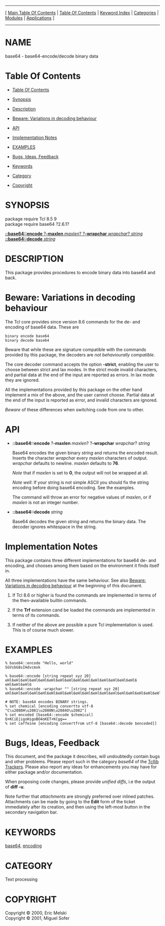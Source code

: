 
[//000000001]: # (base64 \- Text encoding & decoding binary data)
[//000000002]: # (Generated from file 'base64\.man' by tcllib/doctools with format 'markdown')
[//000000003]: # (Copyright &copy; 2000, Eric Melski)
[//000000004]: # (Copyright &copy; 2001, Miguel Sofer)
[//000000005]: # (base64\(n\) 2\.6\.1 tcllib "Text encoding & decoding binary data")

<hr> [ <a href="../../../../toc.md">Main Table Of Contents</a> &#124; <a
href="../../../toc.md">Table Of Contents</a> &#124; <a
href="../../../../index.md">Keyword Index</a> &#124; <a
href="../../../../toc0.md">Categories</a> &#124; <a
href="../../../../toc1.md">Modules</a> &#124; <a
href="../../../../toc2.md">Applications</a> ] <hr>

# NAME

base64 \- base64\-encode/decode binary data

# <a name='toc'></a>Table Of Contents

  - [Table Of Contents](#toc)

  - [Synopsis](#synopsis)

  - [Description](#section1)

  - [Beware: Variations in decoding behaviour](#section2)

  - [API](#section3)

  - [Implementation Notes](#section4)

  - [EXAMPLES](#section5)

  - [Bugs, Ideas, Feedback](#section6)

  - [Keywords](#keywords)

  - [Category](#category)

  - [Copyright](#copyright)

# <a name='synopsis'></a>SYNOPSIS

package require Tcl 8\.5 9  
package require base64 ?2\.6\.1?  

[__::base64::encode__ ?__\-maxlen__ *maxlen*? ?__\-wrapchar__ *wrapchar*? *string*](#1)  
[__::base64::decode__ *string*](#2)  

# <a name='description'></a>DESCRIPTION

This package provides procedures to encode binary data into base64 and back\.

# <a name='section2'></a>Beware: Variations in decoding behaviour

The Tcl core provides since version 8\.6 commands for the de\- and encoding of
base64 data\. These are

    binary encode base64
    binary decode base64

Beware that while these are signature compatible with the commands provided by
this package, the decoders are *not behaviourally compatible*\.

The core decoder command accepts the option __\-strict__, enabling the user
to choose between strict and lax modes\. In the strict mode invalid characters,
and partial data at the end of the input are reported as errors\. In lax mode
they are ignored\.

All the implementations provided by this package on the other hand implement a
mix of the above, and the user cannot choose\. Partial data at the end of the
input is reported as error, and invalid characters are ignored\.

*Beware* of these differences when switching code from one to other\.

# <a name='section3'></a>API

  - <a name='1'></a>__::base64::encode__ ?__\-maxlen__ *maxlen*? ?__\-wrapchar__ *wrapchar*? *string*

    Base64 encodes the given binary *string* and returns the encoded result\.
    Inserts the character *wrapchar* every *maxlen* characters of output\.
    *wrapchar* defaults to newline\. *maxlen* defaults to __76__\.

    *Note* that if *maxlen* is set to __0__, the output will not be
    wrapped at all\.

    *Note well*: If your string is not simple ASCII you should fix the string
    encoding before doing base64 encoding\. See the examples\.

    The command will throw an error for negative values of *maxlen*, or if
    *maxlen* is not an integer number\.

  - <a name='2'></a>__::base64::decode__ *string*

    Base64 decodes the given *string* and returns the binary data\. The decoder
    ignores whitespace in the string\.

# <a name='section4'></a>Implementation Notes

This package contains three different implementations for base64 de\- and
encoding, and chooses among them based on the environment it finds itself in\.

All three implementations have the same behaviour\. See also [Beware: Variations
in decoding behaviour](#section2) at the beginning of this document\.

  1. If Tcl 8\.6 or higher is found the commands are implemented in terms of the
     then\-available builtin commands\.

  1. If the __Trf__ extension cand be loaded the commands are implemented in
     terms of its commands\.

  1. If neither of the above are possible a pure Tcl implementation is used\.
     This is of course much slower\.

# <a name='section5'></a>EXAMPLES

    % base64::encode "Hello, world"
    SGVsbG8sIHdvcmxk

    % base64::encode [string repeat xyz 20]
    eHl6eHl6eHl6eHl6eHl6eHl6eHl6eHl6eHl6eHl6eHl6eHl6eHl6eHl6eHl6
    eHl6eHl6eHl6
    % base64::encode -wrapchar "" [string repeat xyz 20]
    eHl6eHl6eHl6eHl6eHl6eHl6eHl6eHl6eHl6eHl6eHl6eHl6eHl6eHl6eHl6eHl6eHl6eHl6

    # NOTE: base64 encodes BINARY strings.
    % set chemical [encoding convertto utf-8 "C\u2088H\u2081\u2080N\u2084O\u2082"]
    % set encoded [base64::encode $chemical]
    Q+KCiEjigoHigoBO4oKET+KCgg==
    % set caffeine [encoding convertfrom utf-8 [base64::decode $encoded]]

# <a name='section6'></a>Bugs, Ideas, Feedback

This document, and the package it describes, will undoubtedly contain bugs and
other problems\. Please report such in the category *base64* of the [Tcllib
Trackers](http://core\.tcl\.tk/tcllib/reportlist)\. Please also report any ideas
for enhancements you may have for either package and/or documentation\.

When proposing code changes, please provide *unified diffs*, i\.e the output of
__diff \-u__\.

Note further that *attachments* are strongly preferred over inlined patches\.
Attachments can be made by going to the __Edit__ form of the ticket
immediately after its creation, and then using the left\-most button in the
secondary navigation bar\.

# <a name='keywords'></a>KEYWORDS

[base64](\.\./\.\./\.\./\.\./index\.md\#base64),
[encoding](\.\./\.\./\.\./\.\./index\.md\#encoding)

# <a name='category'></a>CATEGORY

Text processing

# <a name='copyright'></a>COPYRIGHT

Copyright &copy; 2000, Eric Melski  
Copyright &copy; 2001, Miguel Sofer
